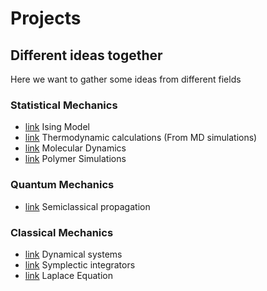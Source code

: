 # Projects
## Different ideas together

Here we want to gather some ideas from different fields

### Statistical Mechanics
- [link](https://github.com/jmsevillam/ising) Ising Model
- [link](https://github.com/jmsevillam/thermo_calculations) Thermodynamic calculations (From MD simulations)
- [link](https://github.com/jmsevillam/md) Molecular Dynamics
- [link](https://github.com/jmsevillam/polymers) Polymer Simulations
### Quantum Mechanics
- [link](https://github.com/jmsevillam/semiclassical) Semiclassical propagation
### Classical Mechanics
- [link](https://github.com/jmsevillam/dynamical_systems) Dynamical systems
- [link](https://github.com/jmsevillam/integrators) Symplectic integrators
- [link](https://github.com/jmsevillam/laplace) Laplace Equation
### 
